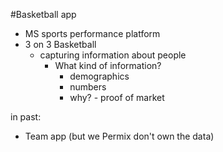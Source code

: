 #Basketball app

- MS sports performance platform
- 3 on 3 Basketball
  - capturing information about people
    - What kind of information?
      - demographics
      - numbers
      - why? - proof of market


in past:
- Team app (but we Permix don't own the data)
